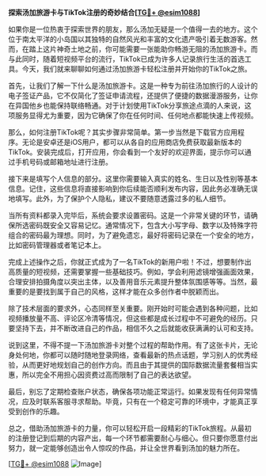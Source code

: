 **探索汤加旅游卡与TikTok注册的奇妙结合[[TG💪+ @esim1088](https://t.me/s/esim1088)]**

如果你是一位热衷于探索世界的朋友，那么汤加无疑是一个值得一去的地方。这个位于南太平洋的小岛国以其独特的自然风光和丰富的文化遗产吸引着无数游客。然而，在踏上这片神奇土地之前，你可能需要一张能助你畅游无阻的汤加旅游卡。而与此同时，随着短视频平台的流行，TikTok已成为许多人记录旅行生活的首选工具。今天，我们就来聊聊如何通过汤加旅游卡轻松注册并开始你的TikTok之旅。

首先，让我们了解一下什么是汤加旅游卡。这是一种专为前往汤加旅行的人设计的电子签证产品，它不仅简化了签证申请流程，还提供了便捷的数据漫游服务，让你在异国他乡也能保持联络畅通。对于计划使用TikTok分享旅途点滴的人来说，这项服务显得尤为重要，因为它确保了你在任何时间、任何地点都能快速上传视频。

那么，如何注册TikTok呢？其实步骤非常简单。第一步当然是下载官方应用程序。无论是安卓还是iOS用户，都可以从各自的应用商店免费获取最新版本的TikTok。安装完成后，打开应用，你会看到一个友好的欢迎界面，提示你可以通过手机号码或邮箱地址进行注册。

接下来是填写个人信息的部分。这里你需要输入真实的姓名、生日以及性别等基本信息。记住，这些信息将直接影响到你后续能否顺利发布内容，因此务必准确无误地填写。此外，为了保护个人隐私，建议不要随意透露过多的私人细节。

当所有资料都录入完毕后，系统会要求设置密码。这是一个非常关键的环节，请确保所选密码既安全又容易记忆。通常情况下，包含大小写字母、数字以及特殊字符组合的密码最为理想。同时，为了避免遗忘，最好将密码记录在一个安全的地方，比如密码管理器或者笔记本上。

完成上述操作之后，你就正式成为了一名TikTok的新用户啦！不过，想要制作出高质量的短视频，还需要掌握一些基础技巧。例如，学会利用滤镜增强画面效果，合理安排拍摄角度以突出主体，以及善用音乐元素提升整体氛围感等等。当然，最重要的是要找到属于自己的风格，这样才能在众多创作者中脱颖而出。

除了技术层面的要求外，心态同样至关重要。刚开始时可能会遇到各种问题，比如视频播放量不高、评论区冷清等情况，但这些都是成长过程中不可避免的经历。只要坚持下去，并不断改进自己的作品，相信不久之后就能收获满满的认可和支持。

说到这里，不得不提一下汤加旅游卡对整个过程的帮助作用。有了这张卡片，无论身处何地，你都可以随时随地登录网络，查看最新的热点话题，学习别人的优秀经验，从而更好地规划自己的创作方向。而且由于其提供的国际数据流量套餐相当实惠，所以完全不用担心因资费过高而限制了自己的表达欲望。

最后，别忘了定期检查账户状态，确保各项功能正常运行。如果发现有任何异常情况，应及时联系客服寻求帮助。毕竟，只有在一个稳定可靠的环境中，才能真正享受到创作的乐趣。

总之，借助汤加旅游卡的力量，你可以轻松开启一段精彩的TikTok旅程。从最初的注册登记到后期的内容产出，每一个环节都需要耐心与细心。但只要你愿意付出努力，就一定能够创造出令人惊叹的作品，并让全世界看到汤加的魅力所在。

[[TG💪+ @esim1088](https://t.me/s/esim1088) ![Image](https://i.postimg.cc/4NQfJmqS/Snipaste-2025-05-13-00-14-12.png)]